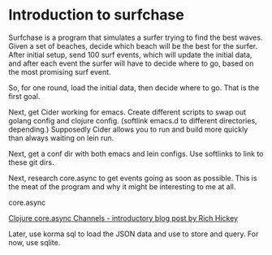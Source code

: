 # Introduction to surfchase

Surfchase is a program that simulates a surfer trying to find the best waves. Given a set of beaches, decide which beach will be the best for the surfer. After initial setup, send 100 surf events, which will update the initial data, and after each event the surfer will have to decide where to go, based on the most promising surf event.

So, for one round, load the initial data, then decide where to go. That is the first goal.

Next, get Cider working for emacs. Create different scripts to swap out golang config and clojure config. (softlink emacs.d to different directories, depending.) Supposedly Cider allows you to run and build more quickly than always waiting on lein run.

Next, get a conf dir with both emacs and lein configs. Use softlinks to link to these git dirs.

Next, research core.async to get events going as soon as possible. This is the meat of the program and why it might be interesting to me at all.

core.async

[Clojure core.async Channels - introductory blog post by Rich Hickey](http://clojure.com/blog/2013/06/28/clojure-core-async-channels.html)


Later, use korma sql to load the JSON data and use to store and query. For now, use sqlite.

